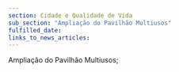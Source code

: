 ```yaml
---
section: Cidade e Qualidade de Vida
sub_section: "Ampliação do Pavilhão Multiusos"
fulfilled_date:
links_to_news_articles:
---
```


Ampliação do Pavilhão Multiusos;